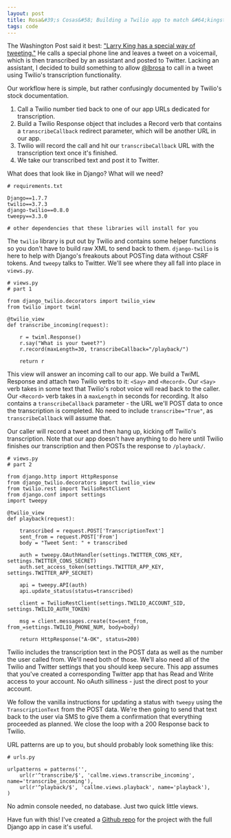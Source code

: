```yaml
---
layout: post
title: Rosa&#39;s Cosas&#58; Building a Twilio app to match &#64;kingsthings
tags: code
---
```


The Washington Post said it best: ["Larry King has a special way of tweeting."](http://www.washingtonpost.com/blogs/style-blog/wp/2015/03/19/larry-king-has-a-special-way-of-tweeting-the-broadcast-legend-who-just-cant-retire-talks-about-his-new-media-way-of-life/) He calls a special phone line and leaves a tweet on a voicemail, which is then transcribed by an assistant and posted to Twitter. Lacking an assistant, I decided to build something to allow [@lbrosa](https://twitter.com/lbrosa) to call in a tweet using Twilio's transcription functionality. 

Our workflow here is simple, but rather confusingly documented by Twilio's stock documentation. 

1. Call a Twilio number tied back to one of our app URLs dedicated for transcription.
2. Build a Twilio Response object that includes a Record verb that contains a `transcribeCallback` redirect parameter, which will be another URL in our app.
3. Twilio will record the call and hit our `transcribeCallback` URL with the transcription text once it's finished.
4. We take our transcribed text and post it to Twitter.

What does that look like in Django? What will we need?

	# requirements.txt

	Django==1.7.7
	twilio==3.7.3
	django-twilio==0.8.0
	tweepy==3.3.0

	# other dependencies that these libraries will install for you

The `twilio` library is put out by Twilio and contains some helper functions so you don't have to build raw XML to send back to them. `django-twilio` is here to help with Django's freakouts about POSTing data without CSRF tokens. And `tweepy` talks to Twitter. We'll see where they all fall into place in `views.py`.

	# views.py 
	# part 1

	from django_twilio.decorators import twilio_view
	from twilio import twiml

	@twilio_view
	def transcribe_incoming(request):

		r = twiml.Response()
		r.say("What is your tweet?")
		r.record(maxLength=30, transcribeCallback="/playback/")

		return r

This view will answer an incoming call to our app. We build a TwiML Response and attach two Twilio verbs to it: `<Say>` and `<Record>`. Our `<Say>` verb takes in some text that Twilio's robot voice will read back to the caller. Our `<Record>` verb takes in a `maxLength` in seconds for recording. It also contains a `transcribeCallback` parameter - the URL we'll POST data to once the transcription is completed. No need to include `transcribe="True"`, as `transcribeCallback` will assume that.

Our caller will record a tweet and then hang up, kicking off Twilio's transcription. Note that our app doesn't have anything to do here until Twilio finishes our transcription and then POSTs the response to `/playback/`. 

	# views.py
	# part 2

	from django.http import HttpResponse
	from django_twilio.decorators import twilio_view
	from twilio.rest import TwilioRestClient
	from django.conf import settings
	import tweepy

	@twilio_view
	def playback(request):

		transcribed = request.POST['TranscriptionText']
		sent_from = request.POST['From']
		body = "Tweet Sent: " + transcribed

		auth = tweepy.OAuthHandler(settings.TWITTER_CONS_KEY, settings.TWITTER_CONS_SECRET)
		auth.set_access_token(settings.TWITTER_APP_KEY, settings.TWITTER_APP_SECRET)

		api = tweepy.API(auth)
		api.update_status(status=transcribed)

		client = TwilioRestClient(settings.TWILIO_ACCOUNT_SID, settings.TWILIO_AUTH_TOKEN)

		msg = client.messages.create(to=sent_from, from_=settings.TWILIO_PHONE_NUM, body=body)

		return HttpResponse("A-OK", status=200)

Twilio includes the transcription text in the POST data as well as the number the user called from. We'll need both of those. We'll also need all of the Twilio and Twitter settings that you should keep secure. This app assumes that you've created a corresponding Twitter app that has Read and Write access to your account. No oAuth silliness - just the direct post to your account.

We follow the vanilla instructions for updating a status with `tweepy` using the `TranscriptionText` from the POST data. We're then going to send that text back to the user via SMS to give them a confirmation that everything proceeded as planned. We close the loop with a 200 Response back to Twilio.

URL patterns are up to you, but should probably look something like this: 

	# urls.py

	urlpatterns = patterns('',
	    url(r'^transcribe/$', 'callme.views.transcribe_incoming', name='transcribe_incoming'),
	    url(r'^playback/$', 'callme.views.playback', name='playback'),
    )

No admin console needed, no database. Just two quick little views. 

Have fun with this! I've created a [Github repo](https://github.com/josephmosby/rosascosaspublic/) for the project with the full Django app in case it's useful.